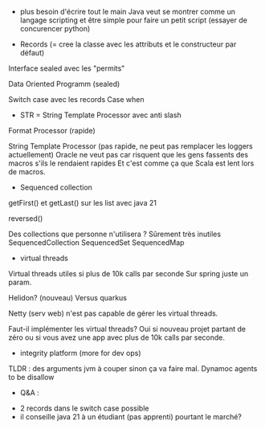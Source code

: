 * plus besoin d'écrire tout le main
Java veut se montrer comme un langage scripting et être simple pour faire un petit script (essayer de concurencer python)

* Records (= cree la classe avec les attributs et le constructeur par défaut)

Interface sealed avec les "permits"

Data Oriented Programm (sealed)

Switch case avec les records
Case when

* STR = String Template Processor avec anti slash

Format Processor (rapide)

String Template Processor (pas rapide, ne peut pas remplacer les loggers actuellement)
Oracle ne veut pas car risquent que les gens fassents des macros s'ils le rendaient rapides 
Et c'est comme ça que Scala est lent lors de macros.

* Sequenced collection

getFirst() et getLast() sur les list avec java 21 

reversed()

Des collections que personne n'utilisera ? Sûrement très inutiles
SequencedCollection
SequencedSet
SequencedMap

* virtual threads

Virtual threads utiles si plus de 10k calls par seconde
Sur spring juste un param.

Helidon? (nouveau) Versus quarkus

Netty (serv web) n'est pas capable de gérer les virtual threads.

Faut-il implémenter les virtual threads? Oui si nouveau projet partant de zéro ou si vous avez une app avec plus de 10k calls par seconde.

* integrity platform (more for dev ops)

TLDR : des arguments jvm à couper sinon ça va faire mal.
Dynamoc agents to be disallow

* Q&A : 
- 2 records dans le switch case possible 
- il conseille java 21 à un étudiant (pas apprenti) pourtant le marché?